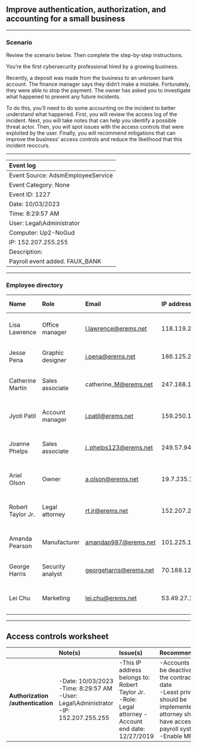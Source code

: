 ## Improve authentication, authorization, and accounting for a small business

---

### Scenario

Review the scenario below. Then complete the step-by-step instructions.

You’re the first cybersecurity professional hired by a growing business.

Recently, a deposit was made from the business to an unknown bank account. The finance manager says they didn’t make a mistake. Fortunately, they were able to stop the payment. The owner has asked you to investigate what happened to prevent any future incidents.

To do this, you’ll need to do some accounting on the incident to better understand what happened. First, you will review the access log of the incident. Next, you will take notes that can help you identify a possible threat actor. Then, you will spot issues with the access controls that were exploited by the user. Finally, you will recommend mitigations that can improve the business' access controls and reduce the likelihood that this incident reoccurs.

---

| Event log |
| :---- |
| Event Source: AdsmEmployeeService |
| Event Category: None |
| Event ID: 1227 |
| Date: 10/03/2023 |
| Time: 8:29:57 AM |
| User: Legal\\Administrator |
| Computer: Up2-NoGud |
| IP: 152.207.255.255 |
| Description: |
| Payroll event added. FAUX\_BANK |

---

### Employee directory

| Name | Role | Email | IP address | Status | Authorization | Last access | Start date | End date |
| :---- | :---- | :---- | :---- | :---- | :---- | :---- | :---- | :---- |
| Lisa Lawrence | Office manager | l.lawrence@erems.net | 118.119.20.150 | Full-time | Admin | 12:27:19 pm (0 minutes ago) | 10/1/2019 | N/A |
| Jesse Pena | Graphic designer | j.pena@erems.net | 186.125.232.66 | Part-time | Admin | 4:55:05 pm (1 day ago) | 11/16/2020 | N/A |
| Catherine Martin | Sales associate | catherine\_M@erems.net | 247.168.184.57 | Full-time | Admin | 12:17:34 am (10 minutes ago) | 10/1/2019 | N/A |
| Jyoti Patil | Account manager | j.patil@erems.net | 159.250.146.63 | Full-time | Admin | 10:03:08 am (2 hours ago) | 10/1/2019 | N/A |
| Joanne Phelps | Sales associate | j\_phelps123@erems.net | 249.57.94.27 | Seasonal | Admin | 1:24:57 pm (2 years ago) | 11/16/2020 | 1/31/2020 |
| Ariel Olson | Owner | a.olson@erems.net | 19.7.235.151 | Full-time | Admin | 12:24:41 pm (4 minutes ago) | 8/1/2019 | N/A |
| Robert Taylor Jr. | Legal attorney | rt.jr@erems.net | 152.207.255.255 | Contractor | Admin | 8:29:57 am (5 days ago) | 9/4/2019 | 12/27/2019 |
| Amanda Pearson | Manufacturer | amandap987@erems.net | 101.225.113.171 | Contractor | Admin | 6:24:19 pm (3 months ago) | 8/5/2019 | N/A |
| George Harris | Security analyst | georgeharris@erems.net | 70.188.129.105 | Full-time | Admin | 05:05:22 pm (1 day ago) | 1/24/2022 | N/A |
| Lei Chu | Marketing | lei.chu@erems.net | 53.49.27.117 | Part-time | Admin | 3:05:00 pm (2 days ago) | 11/16/2020 | 1/31/2020 |

---

## Access controls worksheet


|  | Note(s) | Issue(s) | Recommendation(s) |
| :---- | :---- | :---- | :---- |
| **Authorization /authentication** | -Date: 10/03/2023<br> -Time: 8:29:57 AM<br> -User: Legal\\Administrator<br> -IP: 152.207.255.255  | -This IP address belongs to:<br> Robert Taylor Jr. <br>-Role: <br>Legal attorney -Account end date: 12/27/2019 | -Accounts should be deactivated after the contractor's end date <br>-Least privilege should be implemented, a legal attorney should not have access to the payroll system <br>-Enable MFA |

